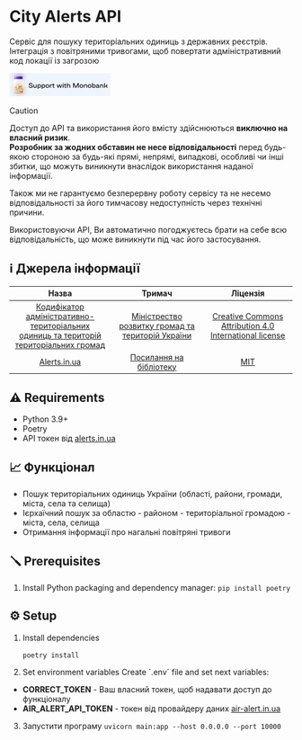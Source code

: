 # City Alerts API

Сервіс для пошуку територіальних одиниць з державних реєстрів. Інтеграція з повітряними тривогами, щоб повертати адміністративний код локації із загрозою

<a href="https://send.monobank.ua/jar/6dpG1MjjQb" target="_blank"><img src="https://github.com/riadinskyi/city-alert-registry/blob/master/support-with-monobank-git.png?raw=true" alt="Support with Monobank" height="41" width="180"></a>

> [!CAUTION]
> Доступ до API та використання його вмісту здійснюються **виключно на власний ризик**.  
> **Розробник за жодних обставин не несе відповідальності** перед будь-якою стороною за будь-які прямі, непрямі, випадкові, особливі чи інші збитки, що можуть виникнути внаслідок використання наданої інформації.
>
> Також ми не гарантуємо безперервну роботу сервісу та не несемо відповідальності за його тимчасову недоступність через технічні причини.
>
> Використовуючи API, Ви автоматично погоджуєтесь брати на себе всю відповідальність, що може виникнути під час його застосування.

## ℹ️ Джерела інформації
|                                                                                                                          Назва                                                                                                                           |                      Тримач                       |                                                Ліцензія                                                |
|:--------------------------------------------------------------------------------------------------------------------------------------------------------------------------------------------------------------------------------------------------------:|:-------------------------------------------------:|:------------------------------------------------------------------------------------------------------:|
| [Кодифікатор адміністративно-територіальних <br/>одиниць та територій територіальних громад](https://mindev.gov.ua/diialnist/rozvytok-mistsevoho-samovriaduvannia/kodyfikator-administratyvno-terytorialnykh-odynyts-ta-terytorii-terytorialnykh-hromad) | [Міністрество розвитку громад та територій України](https://mindev.gov.ua) | [Creative Commons Attribution 4.0 International license](https://creativecommons.org/licenses/by/4.0/) |
|                                                                                        [Alerts.in.ua](https://devs.alerts.in.ua/#documentationgeneral_disclaimer)                                                                                        |             [Посилання на бібліотеку](https://pypi.org/project/alerts-in-ua/)               |                                                  [MIT](https://opensource.org/license/mit)                                                   |


## ⚠️ Requirements
- Python 3.9+
- Poetry
- API токен від  [alerts.in.ua](https://devs.alerts.in.ua) 


## 📈 Функціонал
- Пошук територіальних одиниць України (області, райони, громади, міста, села та селища)
- Ієрхаїчний пошук за областю - районом - територіальної громадою - міста, села, селища
- Отримання інформації про нагальні повітряні тривоги

## 🪛 Prerequisites
1. Install Python packaging and dependency manager:
`pip install poetry
`
## ⚙️ Setup
1. Install dependencies 
   ```bash
   poetry install
   ```
2. Set environment variables
Create ´.env´ file and set next variables:
* **CORRECT_TOKEN** - Ваш власний токен, щоб надавати доступ до функціоналу
* **AIR_ALERT_API_TOKEN** - токен від провайдеру даних [air-alert.in.ua](https://air-alert.in.ua)
3. Запустити програму `uvicorn main:app --host 0.0.0.0 --port 10000`


